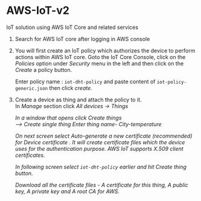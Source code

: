 # AWS-IoT-v2

IoT solution using AWS IoT Core and related services

1) Search for AWS IoT core after logging in AWS console

2) You will first create an IoT policy which authorizes the device to perform actions within AWS IoT core. Goto the IoT Core Console, click on the <i>Policies</i> option under <i>Security</i> menu in the left and then click on the <i>Create</i> a policy button.

    Enter policy name : `iot-dht-policy` and paste content of `iot-policy-generic.json` then click <i>create</i>.


 3) Create a device as thing and attach the policy to it.  
 In <i>Manage</i> section click <i>All devices -> Things <ii>

    In a window that opens click <i> Create things</i>  
    --> Create single thing
    Enter thing name- City-temperature

    On next screen select <i> Auto-generate a new certificate (recommended)</i> for <i> Device certificate <i>. It will create certificate files which the device uses for the authentication purpose. AWS IoT supports X.509 client certificates.

    In following screen select `iot-dht-policy` earlier and hit <i> Create thing</i> button.

    Download all the certificate files - <i> A certificate for this thing, A public key, A private key</i> and <i>A root CA</i> for AWS. 


